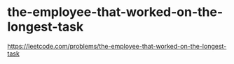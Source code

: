 # the-employee-that-worked-on-the-longest-task

https://leetcode.com/problems/the-employee-that-worked-on-the-longest-task
